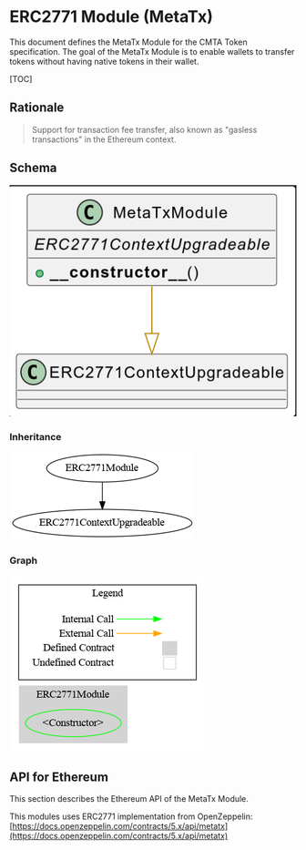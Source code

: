 #  ERC2771 Module (MetaTx)

This document defines the MetaTx Module for the CMTA Token specification. The goal of the MetaTx Module is to enable wallets to transfer tokens without having native tokens in their wallet.

[TOC]

## Rationale

> Support for transaction fee transfer, also known as "gasless transactions" in the Ethereum context.

## Schema

![MetaTxUML](../../../schema/uml/MetaTxUML.png)

### Inheritance

![surya_inheritance_MetaTxModule.sol](../../../schema/surya_inheritance/surya_inheritance_ERC2771Module.sol.png)

### Graph

![surya_graph_MetaTxModule.sol](../../../schema/surya_graph/surya_graph_ERC2771Module.sol.png)



## API for Ethereum

This section describes the Ethereum API of the MetaTx Module. 

This modules uses ERC2771 implementation from OpenZeppelin: [https://docs.openzeppelin.com/contracts/5.x/api/metatx](https://docs.openzeppelin.com/contracts/5.x/api/metatx)

